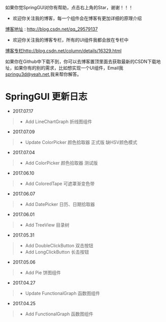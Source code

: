 如果你觉SpringGUI对你有帮助，点击右上角的Star，谢谢！！！

- 欢迎你关注我的博客，每一个组件会在博客有更加详细的原理介绍

[博客地址](http://blog.csdn.net/qq_29579137) : http://blog.csdn.net/qq_29579137

- 欢迎你关注我的博客专栏，所有的UI组件我都会放在专栏中

[博客专栏]()http://blog.csdn.net/column/details/16329.html

如果你在Github中下载不到，你可以去博客置顶里面去获取最新的CSDN下载地址，如果你有的别的需求，比如想实现一个UI组件，Email我 springu3d@yeah.net,我来帮你解答。

# SpringGUI 更新日志
- 2017.07.17
> - Add LineChartGraph 折线图组件

- 2017.07.09
> - Update ColorPicker 颜色拾取器 正式版 缺HSV颜色模式

- 2017.07.04
> - Add ColorPicker 颜色拾取器 测试版

- 2017.06.10
> - Add ColoredTape 可遮罩渐变色带

- 2017.06.07
> - Add DatePicker 日历、日期拾取器

- 2017.06.01
> - Add TreeView 目录树

- 2017.05.31  
> - Add DoubleClickButton 双击按钮
> - Add LongClickButton 长击按钮

- 2017.05.06 
> - Add Pie 饼图组件

- 2017.04.27 
> - Update FunctionalGraph 函数图组件

- 2017.04.25
> - Add FunctionalGraph 函数图组件
